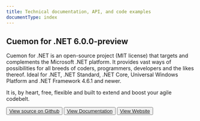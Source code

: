 ```yaml
---
title: Technical documentation, API, and code examples
documentType: index
---
```

<div class="hero">
</div>
<div class="container">
    <div class="row">
        <div class="col-md-12 text-center">
            <section>
                <h2>Cuemon for .NET <span class="badge badge-secondary">6.0.0-preview</span></h2>
                <p class="lead">Cuemon for .NET is an open-source project (MIT license) that targets and complements the Microsoft .NET platform. It provides vast ways of possibilities for all breeds of coders, programmers, developers and the likes thereof. Ideal for .NET, .NET Standard, .NET Core, Universal Windows Platform and .NET Framework 4.6.1 and newer.</p>
                <p class="lead">It is, by heart, free, flexible and built to extend and boost your agile codebelt.</p>
            </section>
            <div>
                <button type="button" class="btn btn-primary">
                    <a href="https://github.com/gimlichael/Cuemon/">View source on Github</a>
                    <i class="fab fa-github"></i>
                </button>
                <button type="button" class="btn btn-info">
                    <a href="/api/dotnet">View Documentation</a>
                    <i class="fas fa-book"></i>
                </button>
                <button type="button" class="btn btn-success">
                    <a href="http://www.cuemon.net/">View Website</a>
                    <i class="fas fa-link"></i>
                </button>
            </div>
        </div>
    </div>
</div>
